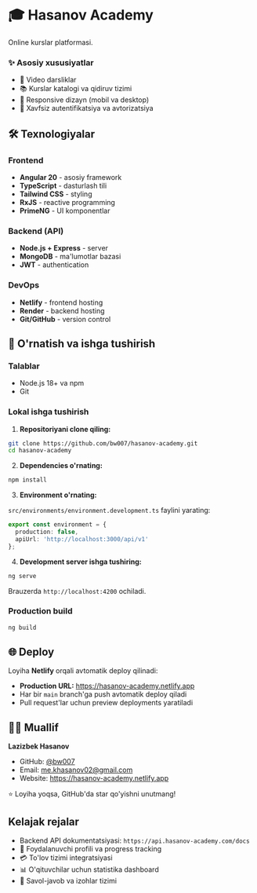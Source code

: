 # 🎓 Hasanov Academy

Online kurslar platformasi.

### ✨ Asosiy xususiyatlar

- 🎥 Video darsliklar
- 📚 Kurslar katalogi va qidiruv tizimi
- 📱 Responsive dizayn (mobil va desktop)
- 🔐 Xavfsiz autentifikatsiya va avtorizatsiya

## 🛠️ Texnologiyalar

### Frontend
- **Angular 20** - asosiy framework
- **TypeScript** - dasturlash tili
- **Tailwind CSS** - styling
- **RxJS** - reactive programming
- **PrimeNG** - UI komponentlar

### Backend (API)
- **Node.js + Express** - server
- **MongoDB** - ma'lumotlar bazasi
- **JWT** - authentication

### DevOps
- **Netlify** - frontend hosting
- **Render** - backend hosting
- **Git/GitHub** - version control

## 🚀 O'rnatish va ishga tushirish

### Talablar

- Node.js 18+ va npm
- Git

### Lokal ishga tushirish

1. **Repositoriyani clone qiling:**
```bash
git clone https://github.com/bw007/hasanov-academy.git
cd hasanov-academy
```

2. **Dependencies o'rnating:**
```bash
npm install
```

3. **Environment o'rnating:**

`src/environments/environment.development.ts` faylini yarating:
```typescript
export const environment = {
  production: false,
  apiUrl: 'http://localhost:3000/api/v1'
};
```

4. **Development server ishga tushiring:**
```bash
ng serve
```

Brauzerda `http://localhost:4200` ochiladi.

### Production build

```bash
ng build
```

## 🌐 Deploy

Loyiha **Netlify** orqali avtomatik deploy qilinadi:

- **Production URL:** https://hasanov-academy.netlify.app
- Har bir `main` branch'ga push avtomatik deploy qiladi
- Pull request'lar uchun preview deployments yaratiladi

## 👨‍💻 Muallif

**Lazizbek Hasanov**
- GitHub: [@bw007](https://github.com/bw007)
- Email: me.khasanov02@gmail.com
- Website: https://hasanov-academy.netlify.app

⭐ Loyiha yoqsa, GitHub'da star qo'yishni unutmang!

##  Kelajak rejalar

-    Backend API dokumentatsiyasi: `https://api.hasanov-academy.com/docs`
- 👤 Foydalanuvchi profili va progress tracking
- 💳 To'lov tizimi integratsiyasi
- 📊 O'qituvchilar uchun statistika dashboard
- 💬 Savol-javob va izohlar tizimi
